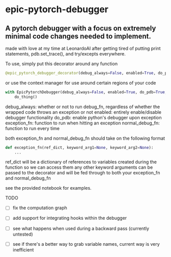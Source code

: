 # epic-pytorch-debugger

## A pytorch debugger with a focus on extremely minimal code changes needed to implement. 

made with love at my time at LeonardoAI after getting tired of putting print statements, pdb.set_trace(), and try/excepts everywhere.

To use, simply put this decorator around any function
```python
@epic_pytorch_debugger_decorator(debug_always=False, enabled=True, do_pdb=True, exception_fn=None, normal_debug_fn=None, **kwargs)
```

or use the context manager for use around certain regions of your code
```python
with EpicPytorchDebugger(debug_always=False, enabled=True, do_pdb=True, exception_fn=None, normal_debug_fn=None, **kwargs):
    do_thing()
```

debug_always: whether or not to run debug_fn, regardless of whether the wrapped code throws an exception or not
enabled: entirely enable/disable debugger functionality
do_pdb: enable python's debugger upon exception
exception_fn: function to run when hitting an exception
normal_debug_fn: function to run every time

both exception_fn and normal_debug_fn should take on the following format

```python
def exception_fn(ref_dict, keyword_arg1=None, keyword_arg2=None):
    ...
```
ref_dict will be a dictionary of references to variables created during the function so we can access them
any other keyword arguments can be passed to the decorator and will be fed through to both your exception_fn and normal_debug_fn

see the provided notebook for examples.

TODO
- [ ] fix the computation graph
- [ ] add support for integrating hooks within the debugger
- [ ] see what happens when used during a backward pass (currently untested)
- [ ] see if there's a better way to grab variable names, current way is very inefficient





